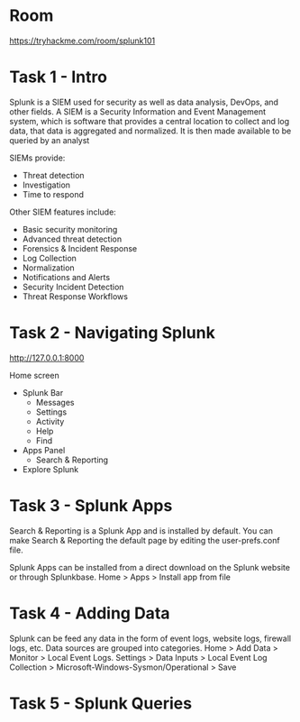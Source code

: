 # Room
https://tryhackme.com/room/splunk101

# Task 1 - Intro
Splunk is a SIEM used for security as well as data analysis, DevOps, and other fields.  A SIEM is a Security Information and Event Management system, which is software that provides a central location to collect and log data, that data is aggregated and normalized.  It is then made available to be queried by an analyst

SIEMs provide:
* Threat detection
* Investigation
* Time to respond

Other SIEM features include:
* Basic security monitoring
* Advanced threat detection
* Forensics & Incident Response
* Log Collection
* Normalization
* Notifications and Alerts
* Security Incident Detection
* Threat Response Workflows

# Task 2 - Navigating Splunk
http://127.0.0.1:8000

Home screen
* Splunk Bar
  * Messages
  * Settings
  * Activity
  * Help
  * Find
* Apps Panel
  * Search & Reporting
* Explore Splunk

# Task 3 - Splunk Apps
Search & Reporting is a Splunk App and is installed by default.  You can make Search & Reporting the default page by editing the user-prefs.conf file.

Splunk Apps can be installed from a direct download on the Splunk website or through Splunkbase.  Home > Apps > Install app from file

# Task 4 - Adding Data
Splunk can be feed any data in the form of event logs, website logs, firewall logs, etc.  Data sources are grouped into categories.  Home > Add Data > Monitor > Local Event Logs.  Settings > Data Inputs > Local Event Log Collection > Microsoft-Windows-Sysmon/Operational > Save

# Task 5 - Splunk Queries